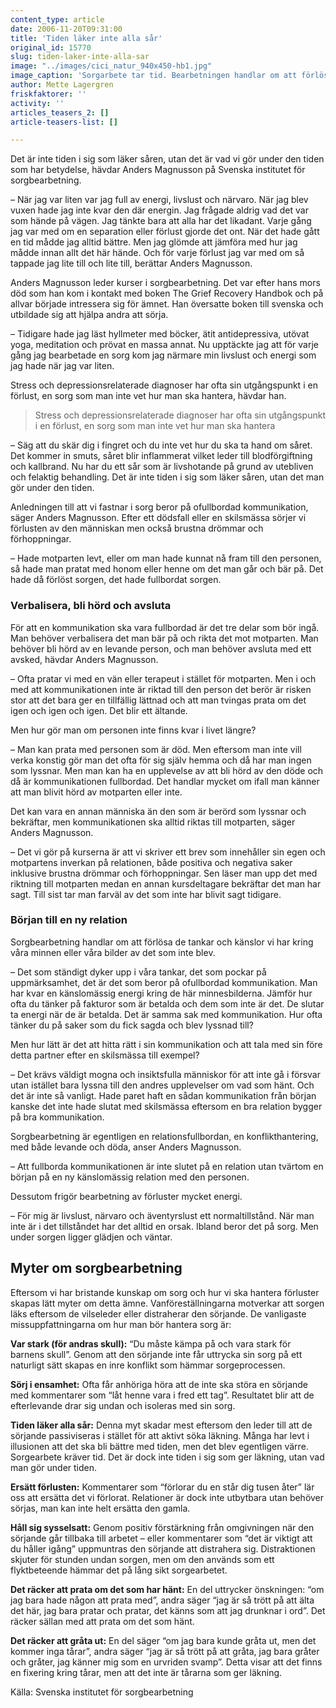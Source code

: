 ```yaml
---
content_type: article
date: 2006-11-20T09:31:00
title: 'Tiden läker inte alla sår'
original_id: 15770
slug: tiden-laker-inte-alla-sar
image: "../images/cici_natur_940x450-hb1.jpg"
image_caption: 'Sorgarbete tar tid. Bearbetningen handlar om att förlösa de tankar och känslor vi har kring våra minnen eller våra bilder av det som inte blev.'
author: Mette Lagergren
friskfaktorer: ''
activity: ''
articles_teasers_2: []
article-teasers-list: []

---
```


Det är inte tiden i sig som läker såren, utan det är vad vi gör under den tiden som har betydelse, hävdar Anders Magnusson på Svenska institutet för sorgbearbetning.

– När jag var liten var jag full av energi, livslust och närvaro. När jag blev vuxen hade jag inte kvar den där energin. Jag frågade aldrig vad det var som hände på vägen. Jag tänkte bara att alla har det likadant. Varje gång jag var med om en separation eller förlust gjorde det ont. När det hade gått en tid mådde jag alltid bättre. Men jag glömde att jämföra med hur jag mådde innan allt det här hände. Och för varje förlust jag var med om så tappade jag lite till och lite till, berättar Anders Magnusson.

Anders Magnusson leder kurser i sorgbearbetning. Det var efter hans mors död som han kom i kontakt med boken The Grief Recovery Handbok och på allvar började intressera sig för ämnet. Han översatte boken till svenska och utbildade sig att hjälpa andra att sörja.

– Tidigare hade jag läst hyllmeter med böcker, ätit antidepressiva, utövat yoga, meditation och prövat en massa annat. Nu upptäckte jag att för varje gång jag bearbetade en sorg kom jag närmare min livslust och energi som jag hade när jag var liten.

Stress och depressionsrelaterade diagnoser har ofta sin utgångspunkt i en förlust, en sorg som man inte vet hur man ska hantera, hävdar han.

> Stress och depressionsrelaterade diagnoser har ofta sin utgångspunkt i en förlust, en sorg som man inte vet hur man ska hantera

– Säg att du skär dig i fingret och du inte vet hur du ska ta hand om såret. Det kommer in smuts, såret blir inflammerat vilket leder till blodförgiftning och kallbrand. Nu har du ett sår som är livshotande på grund av utebliven och felaktig behandling. Det är inte tiden i sig som läker såren, utan det man gör under den tiden.

Anledningen till att vi fastnar i sorg beror på ofullbordad kommunikation, säger Anders Magnusson. Efter ett dödsfall eller en skilsmässa sörjer vi förlusten av den människan men också brustna drömmar och förhoppningar.

– Hade motparten levt, eller om man hade kunnat nå fram till den personen, så hade man pratat med honom eller henne om det man går och bär på. Det hade då förlöst sorgen, det hade fullbordat sorgen.

### Verbalisera, bli hörd och avsluta

För att en kommunikation ska vara fullbordad är det tre delar som bör ingå. Man behöver verbalisera det man bär på och rikta det mot motparten. Man behöver bli hörd av en levande person, och man behöver avsluta med ett avsked, hävdar Anders Magnusson.

– Ofta pratar vi med en vän eller terapeut i stället för motparten. Men i och med att kommunikationen inte är riktad till den person det berör är risken stor att det bara ger en tillfällig lättnad och att man tvingas prata om det igen och igen och igen. Det blir ett ältande.

Men hur gör man om personen inte finns kvar i livet längre?

– Man kan prata med personen som är död. Men eftersom man inte vill verka konstig gör man det ofta för sig själv hemma och då har man ingen som lyssnar. Men man kan ha en upplevelse av att bli hörd av den döde och då är kommunikationen fullbordad. Det handlar mycket om ifall man känner att man blivit hörd av motparten eller inte.

Det kan vara en annan människa än den som är berörd som lyssnar och bekräftar, men kommunikationen ska alltid riktas till motparten, säger Anders Magnusson.

– Det vi gör på kurserna är att vi skriver ett brev som innehåller sin egen och motpartens inverkan på relationen, både positiva och negativa saker inklusive brustna drömmar och förhoppningar. Sen läser man upp det med riktning till motparten medan en annan kursdeltagare bekräftar det man har sagt. Till sist tar man farväl av det som inte har blivit sagt tidigare.

### Början till en ny relation

Sorgbearbetning handlar om att förlösa de tankar och känslor vi har kring våra minnen eller våra bilder av det som inte blev.

– Det som ständigt dyker upp i våra tankar, det som pockar på uppmärksamhet, det är det som beror på ofullbordad kommunikation. Man har kvar en känslomässig energi kring de här minnesbilderna. Jämför hur ofta du tänker på fakturor som är betalda och dem som inte är det. De slutar ta energi när de är betalda. Det är samma sak med kommunikation. Hur ofta tänker du på saker som du fick sagda och blev lyssnad till?

Men hur lätt är det att hitta rätt i sin kommunikation och att tala med sin före detta partner efter en skilsmässa till exempel?

– Det krävs väldigt mogna och insiktsfulla människor för att inte gå i försvar utan istället bara lyssna till den andres upplevelser om vad som hänt. Och det är inte så vanligt. Hade paret haft en sådan kommunikation från början kanske det inte hade slutat med skilsmässa eftersom en bra relation bygger på bra kommunikation.

Sorgbearbetning är egentligen en relationsfullbordan, en konflikthantering, med både levande och döda, anser Anders Magnusson.

– Att fullborda kommunikationen är inte slutet på en relation utan tvärtom en början på en ny känslomässig relation med den personen.

Dessutom frigör bearbetning av förluster mycket energi.

– För mig är livslust, närvaro och äventyrslust ett normaltillstånd. När man inte är i det tillståndet har det alltid en orsak. Ibland beror det på sorg. Men under sorgen ligger glädjen och väntar.

Myter om sorgbearbetning
------------------------

Eftersom vi har bristande kunskap om sorg och hur vi ska hantera förluster skapas lätt myter om detta ämne. Vanföreställningarna motverkar att sorgen läks eftersom de vilseleder eller distraherar den sörjande. De vanligaste missuppfattningarna om hur man bör hantera sorg är:

**Var stark (för andras skull):** “Du måste kämpa på och vara stark för barnens skull”. Genom att den sörjande inte får uttrycka sin sorg på ett naturligt sätt skapas en inre konflikt som hämmar sorgeprocessen.

**Sörj i ensamhet:** Ofta får anhöriga höra att de inte ska störa en sörjande med kommentarer som “låt henne vara i fred ett tag”. Resultatet blir att de efterlevande drar sig undan och isoleras med sin sorg.

**Tiden läker alla sår:** Denna myt skadar mest eftersom den leder till att de sörjande passiviseras i stället för att aktivt söka läkning. Många har levt i illusionen att det ska bli bättre med tiden, men det blev egentligen värre. Sorgearbete kräver tid. Det är dock inte tiden i sig som ger läkning, utan vad man gör under tiden.

**Ersätt förlusten:** Kommentarer som “förlorar du en står dig tusen åter” lär oss att ersätta det vi förlorat. Relationer är dock inte utbytbara utan behöver sörjas, man kan inte helt ersätta den gamla.

**Håll sig sysselsatt:** Genom positiv förstärkning från omgivningen när den sörjande går tillbaka till arbetet – eller kommentarer som “det är viktigt att du håller igång” uppmuntras den sörjande att distrahera sig. Distraktionen skjuter för stunden undan sorgen, men om den används som ett flyktbeteende hämmar det på lång sikt sorgearbetet.

**Det räcker att prata om det som har hänt:** En del uttrycker önskningen: “om jag bara hade någon att prata med”, andra säger “jag är så trött på att älta det här, jag bara pratar och pratar, det känns som att jag drunknar i ord”. Det räcker sällan med att prata om det som hänt.

**Det räcker att gråta ut:** En del säger “om jag bara kunde gråta ut, men det kommer inga tårar”, andra säger “jag är så trött på att gråta, jag bara gråter och gråter, jag känner mig som en urvriden svamp”. Detta visar att det finns en fixering kring tårar, men att det inte är tårarna som ger läkning.

Källa: Svenska institutet för sorgbearbetning

